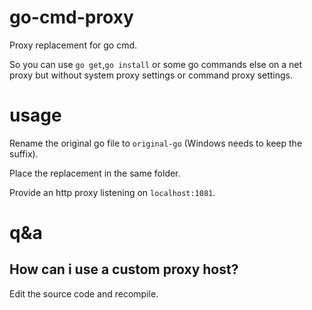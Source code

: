 # go-cmd-proxy
Proxy replacement for go cmd.

So you can use `go get`,`go install` or some go commands else on a net proxy but without system proxy settings or command proxy settings.

# usage
Rename the original go file to `original-go` (Windows needs to keep the suffix).

Place the replacement in the same folder.

Provide an http proxy listening on `localhost:1081`.

# q&a
## How can i use a custom proxy host?
Edit the source code and recompile.
